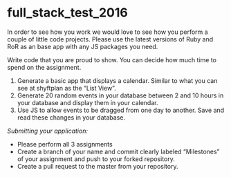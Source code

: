# full_stack_test_2016

In order to see how you work we would love to see how you perform a couple of little code projects. Please use the latest versions of Ruby and RoR as an base app with any JS packages you need.

Write code that you are proud to show. You can decide how much time to spend on the assignment. 

  1.	Generate a basic app that displays a calendar. Similar to what you can see at shyftplan as the “List View”.
  2.	Generate 20 random events in your database between 2 and 10 hours in your database and display them in your calendar.
  3.	Use JS to allow events to be dragged from one day to another. Save and read these changes in your database.


*Submitting your application:*
+	Please perform all 3 assignments
+	Create a branch of your name and commit clearly labeled “Milestones” of your assignment and push to your forked repository.
+	Create a pull request to the master from your repository.
